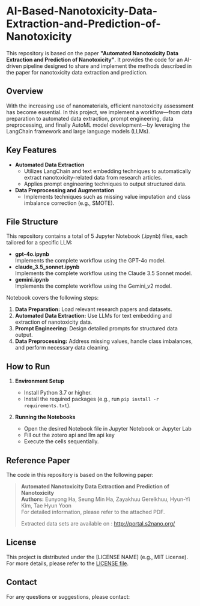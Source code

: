 # AI-Based-Nanotoxicity-Data-Extraction-and-Prediction-of-Nanotoxicity

This repository is based on the paper **"Automated Nanotoxicity Data Extraction and Prediction of Nanotoxicity"**. It provides the code for an AI-driven pipeline designed to share and implement the methods described in the paper for nanotoxicity data extraction and prediction.

## Overview

With the increasing use of nanomaterials, efficient nanotoxicity assessment has become essential. In this project, we implement a workflow—from data preparation to automated data extraction, prompt engineering, data preprocessing, and finally AutoML model development—by leveraging the LangChain framework and large language models (LLMs).

## Key Features

- **Automated Data Extraction**  
  - Utilizes LangChain and text embedding techniques to automatically extract nanotoxicity-related data from research articles.
  - Applies prompt engineering techniques to output structured data.
- **Data Preprocessing and Augmentation**  
  - Implements techniques such as missing value imputation and class imbalance correction (e.g., SMOTE).

## File Structure

This repository contains a total of 5 Jupyter Notebook (.ipynb) files, each tailored for a specific LLM:

- **gpt-4o.ipynb**  
  Implements the complete workflow using the GPT-4o model.
- **claude_3.5_sonnet.ipynb**  
  Implements the complete workflow using the Claude 3.5 Sonnet model.
- **gemini.ipynb**  
  Implements the complete workflow using the Gemini_v2 model.

Notebook covers the following steps:
1. **Data Preparation:** Load relevant research papers and datasets.
2. **Automated Data Extraction:** Use LLMs for text embedding and extraction of nanotoxicity data.
3. **Prompt Engineering:** Design detailed prompts for structured data output.
4. **Data Preprocessing:** Address missing values, handle class imbalances, and perform necessary data cleaning.

## How to Run

1. **Environment Setup**  
   - Install Python 3.7 or higher.  
   - Install the required packages (e.g., run `pip install -r requirements.txt`).
   
2. **Running the Notebooks**
   - Open the desired Notebook file in Jupyter Notebook or Jupyter Lab
   - Fill out the zotero api and llm api key
   - Execute the cells sequentially.

## Reference Paper

The code in this repository is based on the following paper:

> **Automated Nanotoxicity Data Extraction and Prediction of Nanotoxicity**  
> **Authors:** Eunyong Ha, Seung Min Ha, Zayakhuu Gerelkhuu, Hyun-Yi Kim, Tae Hyun Yoon  
> For detailed information, please refer to the attached PDF.  
> 
> Extracted data sets are available on : http://portal.s2nano.org/


## License

This project is distributed under the [LICENSE NAME] (e.g., MIT License). For more details, please refer to the [LICENSE file](./LICENSE).

## Contact

For any questions or suggestions, please contact:  
